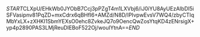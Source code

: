$START$CLXpU/EHkWb0JYObB7Ccj3pPZgT4m1LXVbj6/iJ0iYU8AyUEzAIbDI5iSFVasipnv81PqZD+mxCdrx6qBHfI6+AMZd/N8D/IPIvpwEvsV7WQ4/zbyCTIqMbYxLX+zXHKI1SbmYEXsO0ehc8ZvkeJQ7o9OencQwZosYtqKD4zENrsigX+yp4p2890PAS3LMjReuDIEBoF522Oj/wouIYtnA==$END$